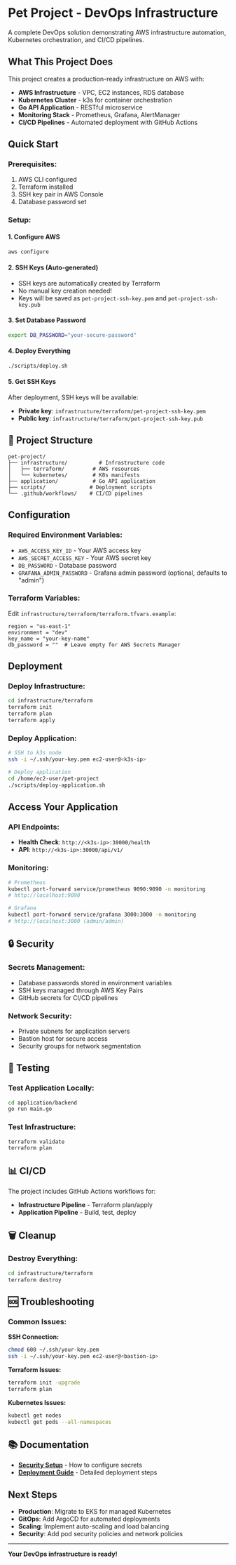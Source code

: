 # Pet Project - DevOps Infrastructure

A complete DevOps solution demonstrating AWS infrastructure automation, Kubernetes orchestration, and CI/CD pipelines.

## **What This Project Does**

This project creates a production-ready infrastructure on AWS with:

- **AWS Infrastructure** - VPC, EC2 instances, RDS database
- **Kubernetes Cluster** - k3s for container orchestration  
- **Go API Application** - RESTful microservice
- **Monitoring Stack** - Prometheus, Grafana, AlertManager
- **CI/CD Pipelines** - Automated deployment with GitHub Actions

## **Quick Start**

### **Prerequisites:**
1. AWS CLI configured
2. Terraform installed
3. SSH key pair in AWS Console
4. Database password set

### **Setup:**

#### **1. Configure AWS**
```bash
aws configure
```

#### **2. SSH Keys (Auto-generated)**
- SSH keys are automatically created by Terraform
- No manual key creation needed!
- Keys will be saved as `pet-project-ssh-key.pem` and `pet-project-ssh-key.pub`

#### **3. Set Database Password**
```bash
export DB_PASSWORD="your-secure-password"
```

#### **4. Deploy Everything**
```bash
./scripts/deploy.sh
```

#### **5. Get SSH Keys**
After deployment, SSH keys will be available:
- **Private key**: `infrastructure/terraform/pet-project-ssh-key.pem`
- **Public key**: `infrastructure/terraform/pet-project-ssh-key.pub`

## 📁 **Project Structure**

```
pet-project/
├── infrastructure/          # Infrastructure code
│   ├── terraform/         # AWS resources
│   └── kubernetes/        # K8s manifests
├── application/           # Go API application
├── scripts/              # Deployment scripts
└── .github/workflows/    # CI/CD pipelines
```

## **Configuration**

### **Required Environment Variables:**
- `AWS_ACCESS_KEY_ID` - Your AWS access key
- `AWS_SECRET_ACCESS_KEY` - Your AWS secret key  
- `DB_PASSWORD` - Database password
- `GRAFANA_ADMIN_PASSWORD` - Grafana admin password (optional, defaults to "admin")

### **Terraform Variables:**
Edit `infrastructure/terraform/terraform.tfvars.example`:
```hcl
region = "us-east-1"
environment = "dev"
key_name = "your-key-name"
db_password = ""  # Leave empty for AWS Secrets Manager
```

## **Deployment**

### **Deploy Infrastructure:**
```bash
cd infrastructure/terraform
terraform init
terraform plan
terraform apply
```

### **Deploy Application:**
```bash
# SSH to k3s node
ssh -i ~/.ssh/your-key.pem ec2-user@<k3s-ip>

# Deploy application
cd /home/ec2-user/pet-project
./scripts/deploy-application.sh
```

## **Access Your Application**

### **API Endpoints:**
- **Health Check**: `http://<k3s-ip>:30000/health`
- **API**: `http://<k3s-ip>:30000/api/v1/`

### **Monitoring:**
```bash
# Prometheus
kubectl port-forward service/prometheus 9090:9090 -n monitoring
# http://localhost:9090

# Grafana  
kubectl port-forward service/grafana 3000:3000 -n monitoring
# http://localhost:3000 (admin/admin)
```

## 🔒 **Security**

### **Secrets Management:**
- Database passwords stored in environment variables
- SSH keys managed through AWS Key Pairs
- GitHub secrets for CI/CD pipelines

### **Network Security:**
- Private subnets for application servers
- Bastion host for secure access
- Security groups for network segmentation

## 🧪 **Testing**

### **Test Application Locally:**
```bash
cd application/backend
go run main.go
```

### **Test Infrastructure:**
```bash
terraform validate
terraform plan
```

## 📊 **CI/CD**

The project includes GitHub Actions workflows for:
- **Infrastructure Pipeline** - Terraform plan/apply
- **Application Pipeline** - Build, test, deploy

## 🗑️ **Cleanup**

### **Destroy Everything:**
```bash
cd infrastructure/terraform
terraform destroy
```

## 🆘 **Troubleshooting**

### **Common Issues:**

**SSH Connection:**
```bash
chmod 600 ~/.ssh/your-key.pem
ssh -i ~/.ssh/your-key.pem ec2-user@<bastion-ip>
```

**Terraform Issues:**
```bash
terraform init -upgrade
terraform plan
```

**Kubernetes Issues:**
```bash
kubectl get nodes
kubectl get pods --all-namespaces
```

## 📚 **Documentation**

- **[Security Setup](SECURITY_SETUP.md)** - How to configure secrets
- **[Deployment Guide](docs/DEPLOYMENT.md)** - Detailed deployment steps

## **Next Steps**

- **Production**: Migrate to EKS for managed Kubernetes
- **GitOps**: Add ArgoCD for automated deployments
- **Scaling**: Implement auto-scaling and load balancing
- **Security**: Add pod security policies and network policies

---

**Your DevOps infrastructure is ready!**